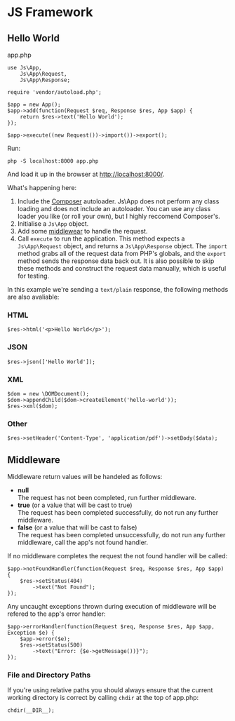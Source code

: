 # JS Framework

## Hello World

app.php

	use Js\App,
		Js\App\Request, 
		Js\App\Response;
	
	require 'vendor/autoload.php';

	$app = new App();
	$app->add(function(Request $req, Response $res, App $app) {
		return $res->text('Hello World');
	});
	
	$app->execute((new Request())->import())->export();
	
Run:

	php -S localhost:8000 app.php
	
And load it up in the browser at [http://localhost:8000/](http://localhost:8000/).
	
What's happening here:

1. Include the [Composer](https://getcomposer.org/) autoloader. Js\App does not perform any class loading and does not include an autoloader. You can use any class loader you like (or roll your own), but I highly reccomend Composer's.
2. Initialise a `Js\App` object.
3. Add some [middlewear](http://en.wikipedia.org/wiki/Middleware) to handle the request.
4. Call `execute` to run the application. This method expects a `Js\App\Request` object, and returns a `Js\App\Response` object. The `import` method grabs all of the request data from PHP's globals, and the `export` method sends the response data back out. It is also possible to skip these methods and construct the request data manually, which is useful for testing.

In this example we're sending a `text/plain` response, the following methods are also avaliable:	

### HTML
		
	$res->html('<p>Hello World</p>');
	
### JSON
	
	$res->json(['Hello World']);
	
### XML
	
	$dom = new \DOMDocument();
	$dom->appendChild($dom->createElement('hello-world'));
	$res->xml($dom);
	
### Other
	
	$res->setHeader('Content-Type', 'application/pdf')->setBody($data);

## Middleware

Middleware return values will be handeled as follows:

* **null**  
	The request has not been completed, run further middleware.
* **true** (or a value that will be cast to true)  
	The request has been completed successfully, do not run any further middleware.
* **false** (or a value that will be cast to false)  
	The request has been completed unsuccessfully, do not run any further middleware, call the app's not found handler.
	
If no middleware completes the request the not found handler will be called:

	$app->notFoundHandler(function(Request $req, Response $res, App $app) {
		$res->setStatus(404)
			->text("Not Found");
	});

Any uncaught exceptions thrown during execution of middleware will be refered to the app's error handler:

	$app->errorHandler(function(Request $req, Response $res, App $app, Exception $e) {
		$app->error($e);
		$res->setStatus(500)
			->text("Error: {$e->getMessage())}");
	});

### File and Directory Paths

If you're using relative paths you should always ensure that the current working directory is correct by calling `chdir` at the top of app.php:

	chdir(__DIR__);
